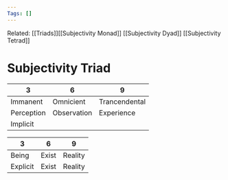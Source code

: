```yaml
---
Tags: []
---
```

Related: [[Triads]][[Subjectivity Monad]] [[Subjectivity Dyad]] [[Subjectivity Tetrad]]
# Subjectivity Triad

| 3 | 6 | 9 |
|---|---|---|
| Immanent | Omnicient | Trancendental |
| Perception | Observation | Experience | (expressed in this order by Landry)
| Implicit | 

 3 | 6 | 9 |
|---|---|---|
| Being | Exist | Reality | (Landrys order)
| Explicit | Exist | Reality | (My iteration)